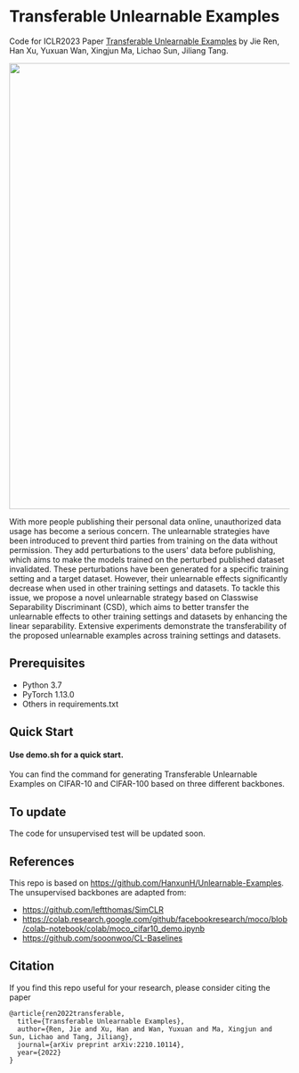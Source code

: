 # Transferable Unlearnable Examples

Code for ICLR2023 Paper [Transferable Unlearnable Examples](https://arxiv.org/abs/2210.10114) by Jie Ren, Han Xu, Yuxuan Wan, Xingjun Ma, Lichao Sun, Jiliang Tang.

<p align='center'>
<!-- <img src='https://github.com/chingyaoc/DCL/blob/master/misc/fig1.png?raw=true' width='500'/> -->

<img src='https://github.com/renjie3/CSD/blob/main/asset/two_stage4.png' width='800'/>
</p>

With more people publishing their personal data online, unauthorized data usage has become a serious concern. The unlearnable strategies have been introduced to prevent third parties from training on the data without permission. They add perturbations to the users' data before publishing, which aims to make the models trained on the perturbed published dataset invalidated. These perturbations have been generated for a specific training setting and a target dataset. However, their unlearnable effects significantly decrease when used in other training settings and datasets. To tackle this issue, we propose a novel unlearnable strategy based on Classwise Separability Discriminant (CSD), which aims to better transfer the unlearnable effects to other training settings and datasets by enhancing the linear separability. Extensive experiments demonstrate the transferability of the proposed unlearnable examples across training settings and datasets.

## Prerequisites
- Python 3.7 
- PyTorch 1.13.0
- Others in requirements.txt

## Quick Start
#### Use demo.sh for a quick start.
You can find the command for generating Transferable Unlearnable Examples on CIFAR-10 and CIFAR-100 based on three different backbones.

## To update
The code for unsupervised test will be updated soon.

## References
This repo is based on https://github.com/HanxunH/Unlearnable-Examples.
The unsupervised backbones are adapted from:
* https://github.com/leftthomas/SimCLR
* https://colab.research.google.com/github/facebookresearch/moco/blob/colab-notebook/colab/moco_cifar10_demo.ipynb
* https://github.com/sooonwoo/CL-Baselines

## Citation

If you find this repo useful for your research, please consider citing the paper

```
@article{ren2022transferable,
  title={Transferable Unlearnable Examples},
  author={Ren, Jie and Xu, Han and Wan, Yuxuan and Ma, Xingjun and Sun, Lichao and Tang, Jiliang},
  journal={arXiv preprint arXiv:2210.10114},
  year={2022}
}
```
